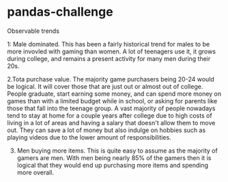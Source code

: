 # pandas-challenge
Observable trends

1: Male dominated.  This has been a fairly historical trend for males to be more invovled with gaming than women.  A lot of teenagers use it, it grows during college, and remains a present activity for many men during their 20s. 

2.Tota purchase value.  The majority game purchasers being 20-24 would be logical. It will cover those that are just out or almost out of college. People graduate, start earning some money, and can spend more money on games than with a limited budget while in school, or asking for parents like those that fall into the teenage group. A vast majority of people nowadays tend to stay at home for a couple years after college due to high costs of living in a lot of areas and having a salary that doesn't allow them to move out. They can save a lot of money but also indulge on hobbies such as playing videos due to the lower amount of responsibilities. 

3. Men buying more items.  This is quite easy to assume as the majority of gamers are men.  With men being nearly 85% of the gamers then it is logical that they would end up purchasing more items and spending more overall. 
